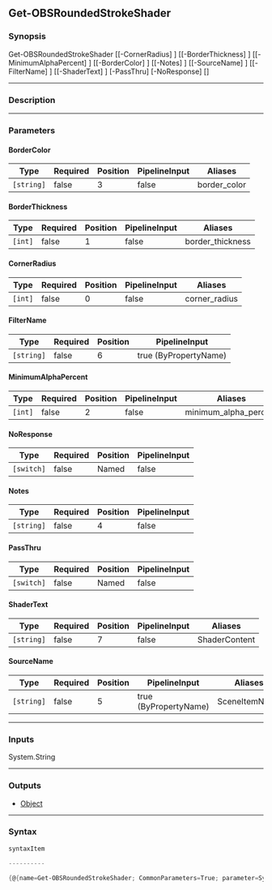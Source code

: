Get-OBSRoundedStrokeShader
--------------------------

### Synopsis

Get-OBSRoundedStrokeShader [[-CornerRadius] <int>] [[-BorderThickness] <int>] [[-MinimumAlphaPercent] <int>] [[-BorderColor] <string>] [[-Notes] <string>] [[-SourceName] <string>] [[-FilterName] <string>] [[-ShaderText] <string>] [-PassThru] [-NoResponse] [<CommonParameters>]

---

### Description

---

### Parameters
#### **BorderColor**

|Type      |Required|Position|PipelineInput|Aliases     |
|----------|--------|--------|-------------|------------|
|`[string]`|false   |3       |false        |border_color|

#### **BorderThickness**

|Type   |Required|Position|PipelineInput|Aliases         |
|-------|--------|--------|-------------|----------------|
|`[int]`|false   |1       |false        |border_thickness|

#### **CornerRadius**

|Type   |Required|Position|PipelineInput|Aliases      |
|-------|--------|--------|-------------|-------------|
|`[int]`|false   |0       |false        |corner_radius|

#### **FilterName**

|Type      |Required|Position|PipelineInput        |
|----------|--------|--------|---------------------|
|`[string]`|false   |6       |true (ByPropertyName)|

#### **MinimumAlphaPercent**

|Type   |Required|Position|PipelineInput|Aliases              |
|-------|--------|--------|-------------|---------------------|
|`[int]`|false   |2       |false        |minimum_alpha_percent|

#### **NoResponse**

|Type      |Required|Position|PipelineInput|
|----------|--------|--------|-------------|
|`[switch]`|false   |Named   |false        |

#### **Notes**

|Type      |Required|Position|PipelineInput|
|----------|--------|--------|-------------|
|`[string]`|false   |4       |false        |

#### **PassThru**

|Type      |Required|Position|PipelineInput|
|----------|--------|--------|-------------|
|`[switch]`|false   |Named   |false        |

#### **ShaderText**

|Type      |Required|Position|PipelineInput|Aliases      |
|----------|--------|--------|-------------|-------------|
|`[string]`|false   |7       |false        |ShaderContent|

#### **SourceName**

|Type      |Required|Position|PipelineInput        |Aliases      |
|----------|--------|--------|---------------------|-------------|
|`[string]`|false   |5       |true (ByPropertyName)|SceneItemName|

---

### Inputs
System.String

---

### Outputs
* [Object](https://learn.microsoft.com/en-us/dotnet/api/System.Object)

---

### Syntax
```PowerShell
syntaxItem
```
```PowerShell
----------
```
```PowerShell
{@{name=Get-OBSRoundedStrokeShader; CommonParameters=True; parameter=System.Object[]}}
```

